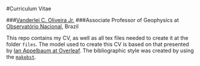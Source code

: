 #Curriculum Vitae

###[Vanderlei C. Oliveira Jr.](http://www.pinga-lab.org/people/oliveira-jr.html)
###Associate Professor of Geophysics at
[Observatório Nacional](http://www.on.br/index.php/pt-br/), Brazil

This repo contains my CV, as well as all tex files needed to create it
at the folder `files`.
The model used to create this CV is based on that presented by
[Ian Appelbaum at Overleaf](https://www.overleaf.com/articles/ian-appelbaums-cv/xkcwsvxbrkyr#.We5E0XBrzCI).
The bibliographic style was created by using the
[`makebst`](https://ctan.org/tex-archive/macros/latex/contrib/custom-bib).
